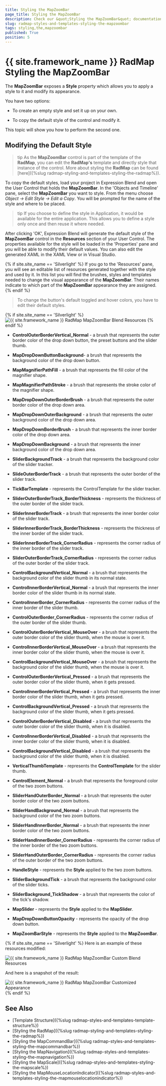 ```yaml
---
title: Styling the MapZoomBar
page_title: Styling the MapZoomBar
description: Check our &quot;Styling the MapZoomBar&quot; documentation article for the RadMap {{ site.framework_name }} control.
slug: radmap-styles-and-templates-styling-the-mapzoombar
tags: styling,the,mapzoombar
published: True
position: 5
---
```


# {{ site.framework_name }} RadMap Styling the MapZoomBar

The __MapZoomBar__ exposes a __Style__ property which allows you to apply a style to it and modify its appearance.

You have two options:

* To create an empty style and set it up on your own. 

* To copy the default style of the control and modify it.

This topic will show you how to perform the second one.

## Modifying the Default Style

>tip As the __MapZoomBar__ control is part of the template of the __RadMap__, you can edit the __RadMap's__ template and directly style that instance of the control. More about styling the __RadMap__ can be found [here]({%slug radmap-styling-and-templates-styling-the-radmap%}).

To copy the default styles, load your project in Expression Blend and open the User Control that holds the __MapZoomBar__. In the 'Objects and Timeline' pane, select the __MapZoomBar__ you want to style. From the menu choose *Object -> Edit Style -> Edit a Copy*. You will be prompted for the name of the style and where to be placed.

>tip If you choose to define the style in Application, it would be available for the entire application. This allows you to define a style only once and then reuse it where needed.

After clicking 'OK', Expression Blend will generate the default style of the __MapZoomBar__ control in the __Resources__ section of your User Control. The properties available for the style will be loaded in the 'Properties' pane and you will be able to modify their default values. You can also edit the generated XAML in the XAML View or in Visual Studio.

{% if site.site_name == 'Silverlight' %}
If you go to the 'Resources' pane, you will see an editable list of resources generated together with the style and used by it. In this list you will find the brushes, styles and templates needed to change the visual appearance of the __MapZoomBar__. Their names indicate to which part of the __MapZoomBar__ appearance they are assigned.
{% endif %}

>To change the button's default toggled and hover colors, you have to edit their default styles.

{% if site.site_name == 'Silverlight' %}
![{{ site.framework_name }} RadMap MapZoomBar Blend Resources](images/RadMap_StylesAndTemplates_StylingMapZoomBar_01.png)
{% endif %}

* __ControlOuterBorderVertical_Normal__ - a brush that represents the outer border color of the drop down button, the preset buttons and the slider thumb.

* __MapDropDownButtonBackground__- a brush that represents the background color of the drop down button.

* __MapMagnifierPathFill__ - a brush that represents the fill color of the magnifier shape.

* __MapMagnifierPathStroke__ - a brush that represents the stroke color of the magnifier shape.

* __MapDropDownOuterBorderBrush__ - a brush that represents the outer border color of the drop down area.

* __MapDropDownOuterBackground__ - a brush that represents the outer background color of the drop down area.

* __MapDropDownBorderBrush__ - a brush that represents the inner border color of the drop down area.

* __MapDropDownBackground__ - a brush that represents the inner background color of the drop down area.

* __SliderBackgroundTrack__ - a brush that represents the background color of the slider tracker.

* __SlideOuterBorderTrack__ - a brush that represents the outer border of the slider track.

* __TickBarTemplate__ - represents the ControlTemplate for the slider tracker.

* __SliderOuterBorderTrack_BorderThickness__ - represents the thickness of the outer border of the slider track.

* __SliderInnerBorderTrack__ - a brush that represents the inner border color of the slider track.

* __SliderInnerBorderTrack_BorderThickness__ - represents the thickness of the inner border of the slider track.

* __SliderInnerBorderTrack_CornerRadius__ - represents the corner radius of the inner border of the slider track.

* __SliderOuterBorderTrack_CornerRadius__ - represents the corner radius of the outer border of the slider track.

* __ControlBackgroundVertical_Normal__ - a brush that represents the background color of the slider thumb in its normal state.

* __ControlInnerBorderVertical_Normal__ - a brush that represents the inner border color of the slider thumb in its normal state.

* __ControlInnerBorder_CornerRadius__ - represents the corner radius of the inner border of the slider thumb.

* __ControlOuterBorder_CornerRadius__ - represents the corner radius of the outer border of the slider thumb.

* __ControlOuterBorderVertical_MouseOver__ - a brush that represents the outer border color of the slider thumb, when the mouse is over it.

* __ControlInnerBorderVertical_MouseOver__ - a brush that represents the inner border color of the slider thumb, when the mouse is over it.

* __ControlBackgroundVertical_MouseOver__ - a brush that represents the background color of the slider thumb, when the mouse is over it.

* __ControlOuterBorderVertical_Pressed__ - a brush that represents the outer border color of the slider thumb, when it gets pressed.

* __ControlInnerBorderVertical_Pressed__ - a brush that represents the inner border color of the slider thumb, when it gets pressed.

* __ControlBackgroundVertical_Pressed__ - a brush that represents the background color of the slider thumb, when it gets pressed.

* __ControlOuterBorderVertical_Disabled__ - a brush that represents the outer border color of the slider thumb, when it is disabled.

* __ControlInnerBorderVertical_Disabled__ - a brush that represents the inner border color of the slider thumb, when it is disabled.

* __ControlBackgroundVertical_Disabled__ - a brush that represents the background color of the slider thumb, when it is disabled.

* __VerticalThumbTemplate__ - represents the __ControlTemplate__ for the slider thumb.

* __ControlElement_Normal__ - a brush that represents the foreground color of the two zoom buttons.

* __SliderHandOuterBorder_Normal__ - a brush that represents the outer border color of the two zoom buttons.

* __SliderHandBackground_Normal__ - a brush that represents the background color of the two zoom buttons.

* __SliderHandInnerBorder_Normal__ - a brush that represents the inner border color of the two zoom buttons.

* __SliderHandInnerBorder_CornerRadius__ - represents the corner radius of the inner border of the two zoom buttons.

* __SliderHandOuterBorder_CornerRadius__ - represents the corner radius of the outer border of the two zoom buttons.

* __HandleStyle__ - represents the __Style__ applied to the two zoom buttons.

* __SliderBackgroundTick__ - a brush that represents the background color of the slider ticks.

* __SliderBackground_TickShadow__ - a brush that represents the color of the tick's shadow.

* __MapSlider__ - represents the __Style__ applied to the __MapSlider__.

* __MapDropDownButtonOpacity__ - represents the opacity of the drop down button.

* __MapZoomBarStyle__ - represents the __Style__ applied to the __MapZoomBar__. 

{% if site.site_name == 'Silverlight' %}
Here is an example of these resources modified:

![{{ site.framework_name }} RadMap MapZoomBar Custom Blend Resources](images/RadMap_StylesAndTemplates_StylingMapZoomBar_02.png)

And here is a snapshot of the result:

![{{ site.framework_name }} RadMap MapZoomBar Customized Appearance](images/RadMap_StylesAndTemplates_StylingMapZoomBar_03.png)
{% endif %}

## See Also
 * [Template Structure]({%slug radmap-styles-and-templates-template-structure%})
 * [Styling the RadMap]({%slug radmap-styling-and-templates-styling-the-radmap%})
 * [Styling the MapCommandBar]({%slug radmap-styles-and-templates-styling-the-mapcommandbar%})
 * [Styling the MapNavigation]({%slug radmap-styles-and-templates-styling-the-mapnavigation%})
 * [Styling the MapScale]({%slug radmap-styles-and-templates-styling-the-mapscale%})
 * [Styling the MapMouseLocationIndicator]({%slug radmap-styles-and-templates-styling-the-mapmouselocationindicator%})